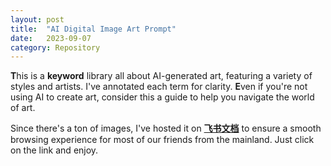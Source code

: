 ```yaml
---
layout: post
title:  "AI Digital Image Art Prompt"
date:   2023-09-07
category: Repository
---
```


**T**his is a **keyword** library all about AI-generated art, featuring a variety of styles and artists. I've annotated each term for clarity. **E**ven if you're not using AI to create art, consider this a guide to help you navigate the world of art.

Since there's a ton of images, I've hosted it on [**飞书文档**](https://guemustudio.feishu.cn/wiki/space/7252388265402564609?ccm_open_type=lark_wiki_spaceLink) to ensure a smooth browsing experience for most of our friends from the mainland. Just click on the link and enjoy.